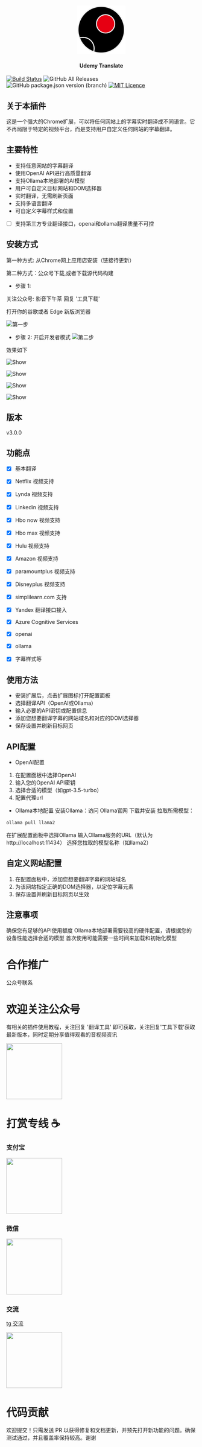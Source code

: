 <p align="center">
  <img src="https://github.com/ChenYCL/chrome-extension-udemy-translate/raw/v2.0.0/example/ball-logo.png" alt="Udemy
   Translate
  " height="128" width="128" />
</p>

<h4 align="center">
  Udemy Translate
</h4>

[![Build Status](https://img.shields.io/badge/README-English-yellow.svg)](README.md)
![GitHub All Releases](https://img.shields.io/github/downloads/ChenYCL/chrome-extension-udemy-translate/total)
![GitHub package.json version (branch)](https://img.shields.io/github/package-json/v/ChenYCL/chrome-extension-udemy-translate/v2.1.7)
[![MIT Licence](https://badges.frapsoft.com/os/mit/mit.svg?v=103)](https://opensource.org/licenses/mit-license.php)

## 关于本插件

这是一个强大的Chrome扩展，可以将任何网站上的字幕实时翻译成不同语言。它不再局限于特定的视频平台，而是支持用户自定义任何网站的字幕翻译。

## 主要特性

- 支持任意网站的字幕翻译
- 使用OpenAI API进行高质量翻译
- 支持Ollama本地部署的AI模型
- 用户可自定义目标网站和DOM选择器
- 实时翻译，无需刷新页面
- 支持多语言翻译
- 可自定义字幕样式和位置
- [ ] 支持第三方专业翻译接口，openai和ollama翻译质量不可控



## 安装方式

第一种方式: 从Chrome网上应用店安装（链接待更新）

第二种方式：公众号下载,或者下载源代码构建

- 步骤 1:

关注公众号: 影音下午茶 回复 '工具下载'

打开你的谷歌或者 Edge 新版浏览器

![第一步](https://github.com/ChenYCL/chrome-extension-udemy-translate/raw/master/example/step1.png)

- 步骤 2:
开启开发者模式
![第二步](https://github.com/ChenYCL/chrome-extension-udemy-translate/raw/master/example/step2.png)

效果如下

![Show](https://github.com/ChenYCL/chrome-extension-udemy-translate/raw/master/example/show.png)

![Show](https://github.com/ChenYCL/chrome-extension-udemy-translate/raw/master/example/netflix.png)

![Show](https://github.com/ChenYCL/chrome-extension-udemy-translate/raw/master/example/lynda.png)

![Show](https://github.com/ChenYCL/chrome-extension-udemy-translate/raw/master/example/hulu.jpg)


## 版本

v3.0.0

## 功能点

- [x] 基本翻译

- [x] Netflix 视频支持

- [x] Lynda 视频支持

- [x] Linkedin 视频支持

- [x] Hbo now 视频支持

- [x] Hbo max 视频支持

- [x] Hulu 视频支持

- [x] Amazon 视频支持

- [x] paramountplus 视频支持

- [x] Disneyplus 视频支持

- [x] simplilearn.com 支持

- [x] Yandex 翻译接口接入

- [x] Azure Cognitive Services
    
- [x] openai
    
- [x] ollama
      
- [x] 字幕样式等

## 使用方法
- 安装扩展后，点击扩展图标打开配置面板
- 选择翻译API（OpenAI或Ollama）
- 输入必要的API密钥或配置信息
- 添加您想要翻译字幕的网站域名和对应的DOM选择器
- 保存设置并刷新目标网页
  
## API配置

- OpenAI配置
1. 在配置面板中选择OpenAI
2. 输入您的OpenAI API密钥
3. 选择合适的模型（如gpt-3.5-turbo）
4. 配置代理url
   
- Ollama本地配置
安装Ollama：访问 Ollama官网 下载并安装
拉取所需模型：
```bash
ollama pull llama2
```
在扩展配置面板中选择Ollama
输入Ollama服务的URL（默认为 http://localhost:11434）
选择您拉取的模型名称（如llama2）

## 自定义网站配置
1. 在配置面板中，添加您想要翻译字幕的网站域名
2. 为该网站指定正确的DOM选择器，以定位字幕元素
3. 保存设置并刷新目标网页以生效

## 注意事项
确保您有足够的API使用额度
Ollama本地部署需要较高的硬件配置，请根据您的设备性能选择合适的模型
首次使用可能需要一些时间来加载和初始化模型


# 合作推广

公众号联系

# 欢迎关注公众号

有相关的插件使用教程，关注回复 '翻译工具' 即可获取，关注回复'工具下载'获取最新版本，同时定期分享值得观看的音视频资讯

  <img  src="https://raw.githubusercontent.com/ChenYCL/chrome-extension-udemy-translate/master/example/qrcode.BMP" alt="" height="148" width="148" />

# 打赏专线 ☕️

### 支付宝

  <img  src="https://github.com/ChenYCL/chrome-extension-udemy-translate/raw/v2.0.0/example/alipay.JPG" alt="" height="148" width="148" />

### 微信

  <img  src="https://github.com/ChenYCL/chrome-extension-udemy-translate/raw/v2.0.0/example/wechat.JPG" alt="" height="148" width="148" />
  
### 交流

[tg 交流](https://t.me/joinchat/Gs1RFzD5MpIwJ7S-)

<img  src="https://i.loli.net/2021/01/12/Vti5GPdqxjN3ETL.jpg" alt="" height="148" width="148" />

# 代码贡献

欢迎提交！只需发送 PR 以获得修复和文档更新，并预先打开新功能的问题。确保测试通过，并且覆盖率保持较高。谢谢
